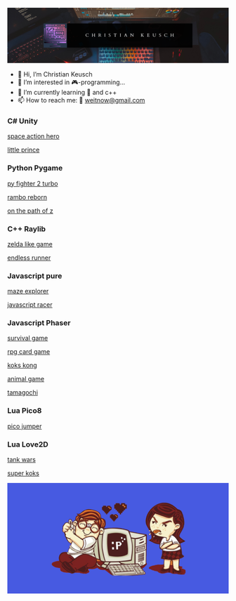 ![wallpaper](https://github.com/weitnow/weitnow/blob/main/header.png)


- 👋 Hi, I’m Christian Keusch
- 👀 I’m interested in 🎮-programming...
- 🌱 I’m currently learning 🐍 and c++
- 📫 How to reach me: 📧 weitnow@gmail.com

### C# Unity
[space action hero](https://github.com/weitnow/weitnow/blob/main/games/spaceactionhero/README.md)

[little prince](https://github.com/weitnow/weitnow/tree/main/games/jumpandrun#readme)

### Python Pygame
[py fighter 2 turbo](https://github.com/weitnow/pygame_fighter#readme)

[rambo reborn](https://github.com/weitnow/pygame_shooter#readme)

[on the path of z](https://github.com/weitnow/weitnow/tree/main/games/onthepathofz#readme)

### C++ Raylib
[zelda like game](https://github.com/weitnow/cpp_raylib_zeldalike#readme)

[endless runner](https://github.com/weitnow/cpp_endless_runner#readme)

### Javascript pure

[maze explorer](https://github.com/weitnow/html5gameEngine#readme)

[javascript racer](https://github.com/weitnow/weitnow/tree/main/games/javascriptracer#readme)

### Javascript Phaser

[survival game](https://github.com/weitnow/phaser-survivalgame#readme)

[rpg card game](https://github.com/weitnow/phaser-cardgame#readme)

[koks kong](https://github.com/weitnow/weitnow/tree/main/games/donkeykong#readme)

[animal game](https://github.com/weitnow/weitnow/tree/main/games/animalgame#readme)

[tamagochi](https://github.com/weitnow/weitnow/tree/main/games/tamagochi#readme)

### Lua Pico8
[pico jumper](https://github.com/weitnow/pico#readme)

### Lua Love2D
[tank wars](https://github.com/weitnow/weitnow/tree/main/games/tankgame#readme)

[super koks](https://github.com/weitnow/weitnow/tree/main/games/superkoks#readme)

![wallpaper](https://github.com/weitnow/weitnow/blob/main/wallpaper.png)



